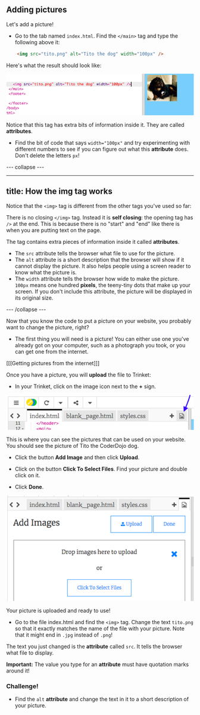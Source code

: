 ## Adding pictures

Let's add a picture!

- Go to the tab named `index.html`. Find the `</main>` tag and type the following above it: 

```html
    <img src="tito.png" alt="Tito the dog" width="100px" />
```

Here's what the result should look like:
    
![Image code and picture of Tito](images/egImgCodeTito.png)

Notice that this tag has extra bits of information inside it. They are called **attributes**.

- Find the bit of code that says `width="100px"` and try experimenting with different numbers to see if you can figure out what this **attribute** does. Don't delete the letters `px`!

--- collapse ---

---
title: How the img tag works
---

Notice that the `<img>` tag is different from the other tags you've used so far: 

There is no closing `</img>` tag. Instead it is **self closing**: the opening tag has `/>` at the end. This is because there is no "start" and "end" like there is when you are putting text on the page. 

The tag contains extra pieces of information inside it called **attributes**. 
- The `src` attribute tells the browser what file to use for the picture. 
- The `alt` attribute is a short description that the browser will show if it cannot display the picture. It also helps people using a screen reader to know what the picture is.
- The `width` attribute tells the browser how wide to make the picture. `100px` means one hundred **pixels**, the teeny-tiny dots that make up your screen. If you don't include this attribute, the picture will be displayed in its original size.

--- /collapse ---

Now that you know the code to put a picture on your website, you probably want to change the picture, right?

- The first thing you will need is a picture! You can either use one you've already got on your computer, such as a photograph you took, or you can get one from the internet.

[[[Getting pictures from the internet]]]

Once you have a picture, you will **upload** the file to Trinket: 

- In your Trinket, click on the image icon next to the **+** sign. 

![The image icon](images/tktImageIconArrow.png)

This is where you can see the pictures that can be used on your website. You should see the picture of Tito the CoderDojo dog.

- Click the button **Add Image** and then click **Upload**. 

- Click on the button **Click To Select Files**. Find your picture and double click on it. 

- Click **Done**.

![Image upload area](images/tktUploadImages.png)

Your picture is uploaded and ready to use!

- Go to the file index.html and find the `<img>` tag. Change the text `tito.png` so that it exactly matches the name of the file with your picture. Note that it might end in `.jpg` instead of `.png`!

The text you just changed is the **attribute** called `src`. It tells the browser what file to display.

**Important:** The value you type for an **attribute** must have quotation marks around it!

### Challenge!
- Find the `alt` **attribute** and change the text in it to a short description of your picture. 





